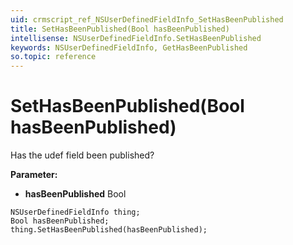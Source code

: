 ```yaml
---
uid: crmscript_ref_NSUserDefinedFieldInfo_SetHasBeenPublished
title: SetHasBeenPublished(Bool hasBeenPublished)
intellisense: NSUserDefinedFieldInfo.SetHasBeenPublished
keywords: NSUserDefinedFieldInfo, GetHasBeenPublished
so.topic: reference
---
```


# SetHasBeenPublished(Bool hasBeenPublished)

Has the udef field been published?

**Parameter:** 
* **hasBeenPublished** Bool

```crmscript
NSUserDefinedFieldInfo thing;
Bool hasBeenPublished;
thing.SetHasBeenPublished(hasBeenPublished);
```

